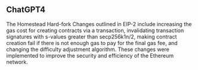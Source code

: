 ## ChatGPT4

The Homestead Hard-fork Changes outlined in EIP-2 include increasing the gas cost for creating contracts via a transaction, invalidating transaction signatures with s-values greater than secp256k1n/2, making contract creation fail if there is not enough gas to pay for the final gas fee, and changing the difficulty adjustment algorithm. These changes were implemented to improve the security and efficiency of the Ethereum network.
